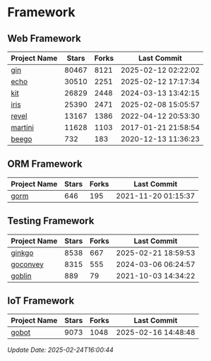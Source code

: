 # Framework

## Web Framework
| Project Name | Stars | Forks | Last Commit |
| ------------ | ----- | ----- | ----------- |
| [gin](https://github.com/gin-gonic/gin) | 80467 | 8121 | 2025-02-12 02:22:02 |
| [echo](https://github.com/labstack/echo) | 30510 | 2251 | 2025-02-12 17:17:34 |
| [kit](https://github.com/go-kit/kit) | 26829 | 2448 | 2024-03-13 13:42:15 |
| [iris](https://github.com/kataras/iris) | 25390 | 2471 | 2025-02-08 15:05:57 |
| [revel](https://github.com/revel/revel) | 13167 | 1386 | 2022-04-12 20:53:30 |
| [martini](https://github.com/go-martini/martini) | 11628 | 1103 | 2017-01-21 21:58:54 |
| [beego](https://github.com/astaxie/beego) | 732 | 183 | 2020-12-13 11:36:23 |

## ORM Framework
| Project Name | Stars | Forks | Last Commit |
| ------------ | ----- | ----- | ----------- |
| [gorm](https://github.com/jinzhu/gorm) | 646 | 195 | 2021-11-20 01:15:37 |

## Testing Framework
| Project Name | Stars | Forks | Last Commit |
| ------------ | ----- | ----- | ----------- |
| [ginkgo](https://github.com/onsi/ginkgo) | 8538 | 667 | 2025-02-21 18:59:53 |
| [goconvey](https://github.com/smartystreets/goconvey) | 8315 | 555 | 2024-03-06 06:24:57 |
| [goblin](https://github.com/franela/goblin) | 889 | 79 | 2021-10-03 14:34:22 |

## IoT Framework
| Project Name | Stars | Forks | Last Commit |
| ------------ | ----- | ----- | ----------- |
| [gobot](https://github.com/hybridgroup/gobot) | 9073 | 1048 | 2025-02-16 14:48:48 |

*Update Date: 2025-02-24T16:00:44*